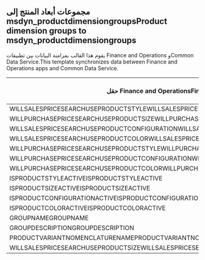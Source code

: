 ## <a name="product-dimension-groups-to-msdyn_productdimensiongroups"></a><span data-ttu-id="2531b-101">مجموعات أبعاد المنتج إلى msdyn_productdimensiongroups</span><span class="sxs-lookup"><span data-stu-id="2531b-101">Product dimension groups to msdyn_productdimensiongroups</span></span>

<span data-ttu-id="2531b-102">يقوم هذا القالب بمزامنة البيانات بين تطبيقات Finance and Operations وCommon Data Service.</span><span class="sxs-lookup"><span data-stu-id="2531b-102">This template synchronizes data between Finance and Operations apps and Common Data Service.</span></span>

<span data-ttu-id="2531b-103">حقل Finance and Operations</span><span class="sxs-lookup"><span data-stu-id="2531b-103">Finance and Operations field</span></span> | <span data-ttu-id="2531b-104">نوع التعيين</span><span class="sxs-lookup"><span data-stu-id="2531b-104">Map type</span></span> | <span data-ttu-id="2531b-105">حقل Dynamics 365 الآخر</span><span class="sxs-lookup"><span data-stu-id="2531b-105">Other Dynamics 365 field</span></span> | <span data-ttu-id="2531b-106">القيمة الافتراضية</span><span class="sxs-lookup"><span data-stu-id="2531b-106">Default value</span></span>
---|---|---|---
<span data-ttu-id="2531b-107">WILLSALESPRICESEARCHUSEPRODUCTSTYLE</span><span class="sxs-lookup"><span data-stu-id="2531b-107">WILLSALESPRICESEARCHUSEPRODUCTSTYLE</span></span> | >< | <span data-ttu-id="2531b-108">msdyn_willsalespricesearchuseproductstyle</span><span class="sxs-lookup"><span data-stu-id="2531b-108">msdyn_willsalespricesearchuseproductstyle</span></span> | 
<span data-ttu-id="2531b-109">WILLPURCHASEPRICESEARCHUSEPRODUCTSIZE</span><span class="sxs-lookup"><span data-stu-id="2531b-109">WILLPURCHASEPRICESEARCHUSEPRODUCTSIZE</span></span> | >< | <span data-ttu-id="2531b-110">msdyn_willpurchasepricesearchuseproductsize</span><span class="sxs-lookup"><span data-stu-id="2531b-110">msdyn_willpurchasepricesearchuseproductsize</span></span> | 
<span data-ttu-id="2531b-111">WILLSALESPRICESEARCHUSEPRODUCTCONFIGURATION</span><span class="sxs-lookup"><span data-stu-id="2531b-111">WILLSALESPRICESEARCHUSEPRODUCTCONFIGURATION</span></span> | >< | <span data-ttu-id="2531b-112">msdyn_willsalespricesearchuseprodconfig</span><span class="sxs-lookup"><span data-stu-id="2531b-112">msdyn_willsalespricesearchuseprodconfig</span></span> | 
<span data-ttu-id="2531b-113">WILLSALESPRICESEARCHUSEPRODUCTCOLOR</span><span class="sxs-lookup"><span data-stu-id="2531b-113">WILLSALESPRICESEARCHUSEPRODUCTCOLOR</span></span> | >< | <span data-ttu-id="2531b-114">msdyn_willsalespricesearchuseproductcolor</span><span class="sxs-lookup"><span data-stu-id="2531b-114">msdyn_willsalespricesearchuseproductcolor</span></span> | 
<span data-ttu-id="2531b-115">WILLPURCHASEPRICESEARCHUSEPRODUCTSTYLE</span><span class="sxs-lookup"><span data-stu-id="2531b-115">WILLPURCHASEPRICESEARCHUSEPRODUCTSTYLE</span></span> | >< | <span data-ttu-id="2531b-116">msdyn_willpurchasepricesearchuseproductstyle</span><span class="sxs-lookup"><span data-stu-id="2531b-116">msdyn_willpurchasepricesearchuseproductstyle</span></span> | 
<span data-ttu-id="2531b-117">WILLPURCHASEPRICESEARCHUSEPRODUCTCONFIGURATION</span><span class="sxs-lookup"><span data-stu-id="2531b-117">WILLPURCHASEPRICESEARCHUSEPRODUCTCONFIGURATION</span></span> | >< | <span data-ttu-id="2531b-118">msdyn_willpurchpricesearchuseprodconfig</span><span class="sxs-lookup"><span data-stu-id="2531b-118">msdyn_willpurchpricesearchuseprodconfig</span></span> | 
<span data-ttu-id="2531b-119">WILLPURCHASEPRICESEARCHUSEPRODUCTCOLOR</span><span class="sxs-lookup"><span data-stu-id="2531b-119">WILLPURCHASEPRICESEARCHUSEPRODUCTCOLOR</span></span> | >< | <span data-ttu-id="2531b-120">msdyn_willpurchpricesearchuseproductcolor</span><span class="sxs-lookup"><span data-stu-id="2531b-120">msdyn_willpurchpricesearchuseproductcolor</span></span> | 
<span data-ttu-id="2531b-121">ISPRODUCTSTYLEACTIVE</span><span class="sxs-lookup"><span data-stu-id="2531b-121">ISPRODUCTSTYLEACTIVE</span></span> | >< | <span data-ttu-id="2531b-122">msdyn_isproductstyleactive</span><span class="sxs-lookup"><span data-stu-id="2531b-122">msdyn_isproductstyleactive</span></span> | 
<span data-ttu-id="2531b-123">ISPRODUCTSIZEACTIVE</span><span class="sxs-lookup"><span data-stu-id="2531b-123">ISPRODUCTSIZEACTIVE</span></span> | >< | <span data-ttu-id="2531b-124">msdyn_isproductsizeactive</span><span class="sxs-lookup"><span data-stu-id="2531b-124">msdyn_isproductsizeactive</span></span> | 
<span data-ttu-id="2531b-125">ISPRODUCTCONFIGURATIONACTIVE</span><span class="sxs-lookup"><span data-stu-id="2531b-125">ISPRODUCTCONFIGURATIONACTIVE</span></span> | >< | <span data-ttu-id="2531b-126">msdyn_isproductconfigurationactive</span><span class="sxs-lookup"><span data-stu-id="2531b-126">msdyn_isproductconfigurationactive</span></span> | 
<span data-ttu-id="2531b-127">ISPRODUCTCOLORACTIVE</span><span class="sxs-lookup"><span data-stu-id="2531b-127">ISPRODUCTCOLORACTIVE</span></span> | >< | <span data-ttu-id="2531b-128">msdyn_isproductcoloractive</span><span class="sxs-lookup"><span data-stu-id="2531b-128">msdyn_isproductcoloractive</span></span> | 
<span data-ttu-id="2531b-129">GROUPNAME</span><span class="sxs-lookup"><span data-stu-id="2531b-129">GROUPNAME</span></span> | = | <span data-ttu-id="2531b-130">msdyn_groupname</span><span class="sxs-lookup"><span data-stu-id="2531b-130">msdyn_groupname</span></span> | 
<span data-ttu-id="2531b-131">GROUPDESCRIPTION</span><span class="sxs-lookup"><span data-stu-id="2531b-131">GROUPDESCRIPTION</span></span> | = | <span data-ttu-id="2531b-132">msdyn_groupdescription</span><span class="sxs-lookup"><span data-stu-id="2531b-132">msdyn_groupdescription</span></span> | 
<span data-ttu-id="2531b-133">PRODUCTVARIANTNOMENCLATURENAME</span><span class="sxs-lookup"><span data-stu-id="2531b-133">PRODUCTVARIANTNOMENCLATURENAME</span></span> | = | <span data-ttu-id="2531b-134">msdyn_productvariantnomenclaturename</span><span class="sxs-lookup"><span data-stu-id="2531b-134">msdyn_productvariantnomenclaturename</span></span> | 
<span data-ttu-id="2531b-135">WILLSALESPRICESEARCHUSEPRODUCTSIZE</span><span class="sxs-lookup"><span data-stu-id="2531b-135">WILLSALESPRICESEARCHUSEPRODUCTSIZE</span></span> | >< | <span data-ttu-id="2531b-136">msdyn_willsalespricesearchuseproductsize</span><span class="sxs-lookup"><span data-stu-id="2531b-136">msdyn_willsalespricesearchuseproductsize</span></span> | 
